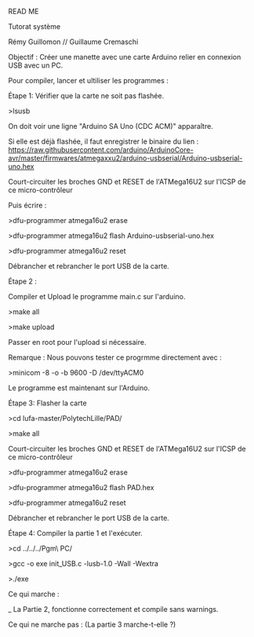 READ ME

Tutorat système

Rémy Guillomon // Guillaume Cremaschi

Objectif : Créer une manette avec une carte Arduino relier en connexion USB avec un PC.

Pour compiler, lancer et ultiliser les programmes :


Étape 1: Vérifier que la carte ne soit pas flashée.

\>lsusb

On doit voir une ligne "Arduino SA Uno (CDC ACM)" apparaître.

Si elle est déjà flashée, il faut enregistrer le binaire du lien : https://raw.githubusercontent.com/arduino/ArduinoCore-avr/master/firmwares/atmegaxxu2/arduino-usbserial/Arduino-usbserial-uno.hex 

Court-circuiter les broches GND et RESET de l'ATMega16U2 sur l'ICSP de ce micro-contrôleur

Puis écrire :

\>dfu-programmer atmega16u2 erase

\>dfu-programmer atmega16u2 flash Arduino-usbserial-uno.hex

\>dfu-programmer atmega16u2 reset

Débrancher et rebrancher le port USB de la carte.

Étape 2 :

Compiler et Upload le programme main.c sur l'arduino.

\>make all

\>make upload

Passer en root pour l'upload si nécessaire.

Remarque : Nous pouvons tester ce progrmme directement avec :

\>minicom -8 -o -b 9600 -D /dev/ttyACM0


Le programme est maintenant sur l'Arduino.


Étape 3:
Flasher la carte

\>cd lufa-master/PolytechLille/PAD/

\>make all

Court-circuiter les broches GND et RESET de l'ATMega16U2 sur l'ICSP de ce micro-contrôleur

\>dfu-programmer atmega16u2 erase

\>dfu-programmer atmega16u2 flash PAD.hex

\>dfu-programmer atmega16u2 reset

Débrancher et rebrancher le port USB de la carte.

Étape 4:
Compiler la partie 1 et l'exécuter.


\>cd ../../../Pgm\ PC/

\>gcc -o exe init_USB.c -lusb-1.0 -Wall -Wextra

\>./exe



Ce qui marche :

_ La Partie 2, fonctionne correctement et compile sans warnings.


Ce qui ne marche pas :     (La partie 3 marche-t-elle ?)
